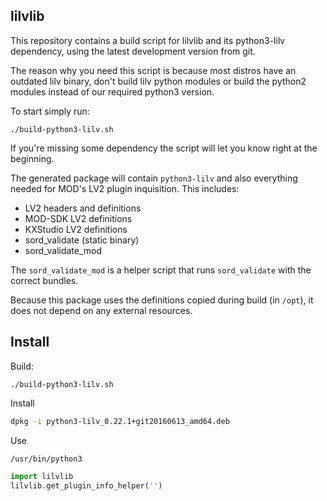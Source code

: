 ## lilvlib

This repository contains a build script for lilvlib and its python3-lilv dependency, using the latest development version from git.

The reason why you need this script is because most distros have an outdated lilv binary, don't build lilv python modules or build the python2 modules instead of our required python3 version.

To start simply run:

`./build-python3-lilv.sh`

If you're missing some dependency the script will let you know right at the beginning.


The generated package will contain `python3-lilv` and also everything needed for MOD's LV2 plugin inquisition.
This includes:

- LV2 headers and definitions
- MOD-SDK LV2 definitions
- KXStudio LV2 definitions
- sord_validate (static binary)
- sord_validate_mod

The `sord_validate_mod` is a helper script that runs `sord_validate` with the correct bundles.

Because this package uses the definitions copied during build (in `/opt`), it does not depend on any external resources.

## Install

Build:

`./build-python3-lilv.sh`

Install
```bash
dpkg -i python3-lilv_0.22.1+git20160613_amd64.deb
```

Use

```bash
/usr/bin/python3
```

```python 
import lilvlib
lilvlib.get_plugin_info_helper('')
```